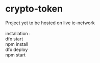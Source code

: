 # crypto-token
Project yet to be hosted on live ic-network<br /><br />
installation : <br />
dfx start <br />
npm install<br />
dfx deploy<br />
npm start

